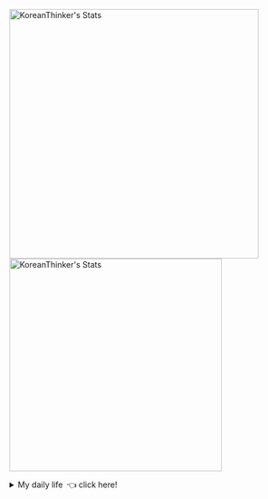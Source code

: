 <p  >
  <a target="_blank" href="https://github-readme-stats.vercel.app/api/wakatime?username=KoreanThinker&layout=compact&theme=dark&hide_border=true&langs_count=32" >
    <img width="440px"  src="https://github-readme-stats.vercel.app/api/wakatime?username=KoreanThinker&layout=compact&theme=dark&hide_border=true&langs_count=6" alt="KoreanThinker's Stats" /> 
  </a>
    <img width="375px" src="https://github-readme-stats.vercel.app/api?username=KoreanThinker&theme=dark&hide_border=true&count_private=true" alt="KoreanThinker's Stats" />
</p>
<details>
<summary>My daily life 👈 click here!</summary>
 
    
<!--START_SECTION:waka-->
**I'm a Night 🦉** 

```text
🌞 Morning    18 commits     ░░░░░░░░░░░░░░░░░░░░░░░░░   1.63% 
🌆 Daytime    388 commits    ████████░░░░░░░░░░░░░░░░░   35.24% 
🌃 Evening    604 commits    █████████████░░░░░░░░░░░░   54.86% 
🌙 Night      91 commits     ██░░░░░░░░░░░░░░░░░░░░░░░   8.27%

```
📅 **I'm Most Productive on Wednesday** 

```text
Monday       186 commits    ████░░░░░░░░░░░░░░░░░░░░░   16.89% 
Tuesday      172 commits    ████░░░░░░░░░░░░░░░░░░░░░   15.62% 
Wednesday    191 commits    ████░░░░░░░░░░░░░░░░░░░░░   17.35% 
Thursday     183 commits    ████░░░░░░░░░░░░░░░░░░░░░   16.62% 
Friday       151 commits    ███░░░░░░░░░░░░░░░░░░░░░░   13.71% 
Saturday     122 commits    ██░░░░░░░░░░░░░░░░░░░░░░░   11.08% 
Sunday       96 commits     ██░░░░░░░░░░░░░░░░░░░░░░░   8.72%

```


📊 **This Week I Spent My Time On** 

```text
⌚︎ Time Zone: Asia/Seoul

🐱‍💻 Projects: 
backend                  7 hrs 20 mins       █████████░░░░░░░░░░░░░░░░   38.5% 
FrontEnd                 6 hrs 1 min         ████████░░░░░░░░░░░░░░░░░   31.61% 
pires                    4 hrs 46 mins       ██████░░░░░░░░░░░░░░░░░░░   25.08% 
gilberto                 54 mins             █░░░░░░░░░░░░░░░░░░░░░░░░   4.81% 
Unknown Project          0 secs              ░░░░░░░░░░░░░░░░░░░░░░░░░   0.01%

```


 Last Updated on 13/11/2021
<!--END_SECTION:waka-->
</details>
